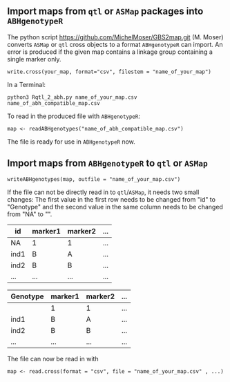 ## Import maps from `qtl` or `ASMap` packages into `ABHgenotypeR`
The python script https://github.com/MichelMoser/GBS2map.git (M. Moser) converts `ASMap` or `qtl` cross objects to a format `ABHgenotypeR` can import. An error is produced if the given map contains a linkage group containing a single marker only.

```
write.cross(your_map, format="csv", filestem = "name_of_your_map")
```
In a Terminal:
```
python3 Rqtl_2_abh.py name_of_your_map.csv name_of_abh_compatible_map.csv
```
To read in the produced file with `ABHgenotypeR`:
```
map <- readABHgenotypes("name_of_abh_compatible_map.csv")
```
The file is ready for use in `ABHgenotypeR` now.

## Import maps from `ABHgenotypeR` to `qtl` or `ASMap`
```
writeABHgenotypes(map, outfile = "name_of_your_map.csv")
```
If the file can not be directly read in to `qtl`/`ASMap`, it needs two small changes: The first value in the first row needs to be changed from "id" to "Genotype" and the second value in the same column needs to be changed from "NA" to "".

| id | marker1 |  marker2 | ... |
|----- |----- |----- |----- |
| NA | 1 | 1 | ... |
| ind1 | B | A | ... |
| ind2 | B | B | ... |
| ... | ... | ... | ... |

| Genotype | marker1 |  marker2 | ... |
|----- |----- |----- |----- |
|  | 1 | 1 | ... |
| ind1 | B | A | ... |
| ind2 | B | B | ... |
| ... | ... | ... | ... |

The file can now be read in with
```
map <- read.cross(format = "csv", file = "name_of_your_map.csv" , ...)
```

